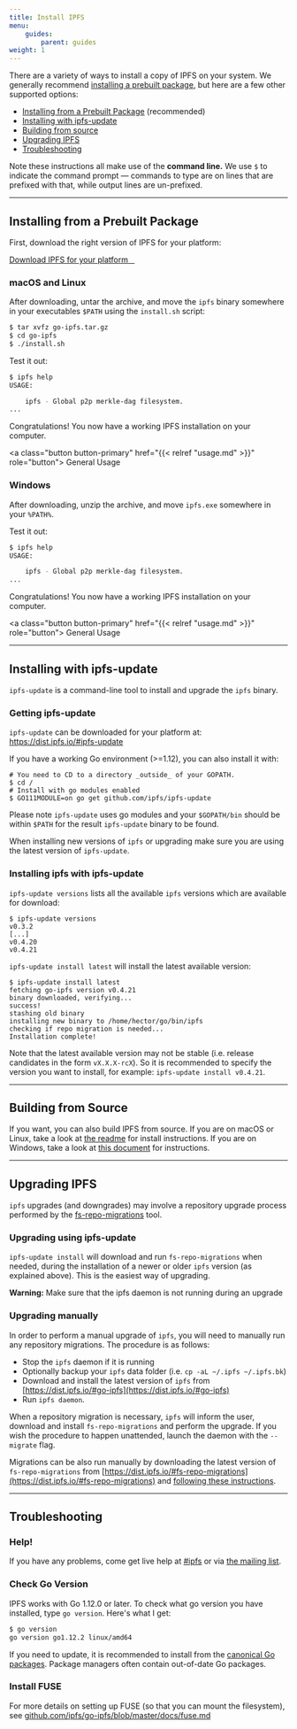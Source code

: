 ```yaml
---
title: Install IPFS
menu:
    guides:
        parent: guides
weight: 1
---
```


<!--
Based on the existing install docs at https://github.com/ipfs/website/blob/714fa4f3fc469d81b94dc190f1335b9556ad90e1/content/docs/install.md

Note there are pending PRs for that document that will need to be included here:
- https://github.com/ipfs/website/pull/260 / https://github.com/ipfs/website/pull/228
- https://github.com/ipfs/website/pull/258

-->

There are a variety of ways to install a copy of IPFS on your system. We generally recommend [installing a prebuilt package](#installing-from-a-prebuilt-package), but here are a few other supported options:

* [Installing from a Prebuilt Package](#installing-from-a-prebuilt-package) (recommended)
* [Installing with ipfs-update](#installing-with-ipfs-update)
* [Building from source](#building-from-source)
* [Upgrading IPFS](#upgrading-ipfs)
* [Troubleshooting](#troubleshooting)

Note these instructions all make use of the **command line.** We use `$` to indicate the command prompt — commands to type are on lines that are prefixed with that, while output lines are un-prefixed.

---

## Installing from a Prebuilt Package

First, download the right version of IPFS for your platform:

<a class="button button-primary" href="https://dist.ipfs.io/#go-ipfs" role="button">
  Download IPFS for your platform &nbsp;&nbsp;<i class="fa fa-download" aria-hidden="true"></i>
</a>

### macOS and Linux

After downloading, untar the archive, and move the `ipfs` binary somewhere in your executables `$PATH` using the `install.sh` script:

```sh
$ tar xvfz go-ipfs.tar.gz
$ cd go-ipfs
$ ./install.sh
```

Test it out:

```sh
$ ipfs help
USAGE:

    ipfs - Global p2p merkle-dag filesystem.
...
```

Congratulations! You now have a working IPFS installation on your computer.

<a class="button button-primary" href="{{< relref "usage.md" >}}" role="button">
  General Usage &nbsp;&nbsp;<i class="fa fa-arrow-right"></i>
</a>

### Windows

After downloading, unzip the archive, and move `ipfs.exe`  somewhere in your `%PATH%`.

Test it out:

```sh
$ ipfs help
USAGE:

    ipfs - Global p2p merkle-dag filesystem.
...
```

Congratulations! You now have a working IPFS installation on your computer.

<a class="button button-primary" href="{{< relref "usage.md" >}}" role="button">
  General Usage &nbsp;&nbsp;<i class="fa fa-arrow-right"></i>
</a>


---

## Installing with ipfs-update

`ipfs-update` is a command-line tool to install and upgrade the `ipfs` binary.

### Getting ipfs-update

`ipfs-update` can be downloaded for your platform at: https://dist.ipfs.io/#ipfs-update

If you have a working Go environment (>=1.12), you can also install it with:

```
# You need to CD to a directory _outside_ of your GOPATH.
$ cd /
# Install with go modules enabled
$ GO111MODULE=on go get github.com/ipfs/ipfs-update
```

Please note `ipfs-update` uses go modules and your `$GOPATH/bin` should be
within `$PATH` for the result `ipfs-update` binary to be found.

When installing new versions of `ipfs` or upgrading make sure you are using the latest version of `ipfs-update`.

### Installing ipfs with ipfs-update

`ipfs-update versions` lists all the available `ipfs` versions which are available for download:

```
$ ipfs-update versions
v0.3.2
[...]
v0.4.20
v0.4.21
```


`ipfs-update install latest` will install the latest available version:

```
$ ipfs-update install latest
fetching go-ipfs version v0.4.21
binary downloaded, verifying...
success!
stashing old binary
installing new binary to /home/hector/go/bin/ipfs
checking if repo migration is needed...
Installation complete!
```

Note that the latest available version may not be stable (i.e. release candidates
in the form `vX.X.X-rcX`). So it is recommended to specify the version you want
to install, for example: `ipfs-update install v0.4.21`.

---

## Building from Source

If you want, you can also build IPFS from source.
If you are on macOS or Linux, take a look at [the readme](https://github.com/ipfs/go-ipfs#build-from-source) for install instructions.
If you are on Windows, take a look at [this document](https://github.com/ipfs/go-ipfs/blob/master/docs/windows.md) for instructions.

---

## Upgrading IPFS

`ipfs` upgrades (and downgrades) may involve a repository upgrade process performed by the
[fs-repo-migrations](https://dist.ipfs.io/#fs-repo-migrations) tool.

### Upgrading using ipfs-update

`ipfs-update install` will download and run `fs-repo-migrations` when needed, during the installation of
a newer or older `ipfs` version (as explained above). This is the easiest way of upgrading.

<div class="message mb">
  <strong>Warning:</strong> Make sure that the ipfs daemon is not running during an upgrade
</div>


### Upgrading manually

In order to perform a manual upgrade of `ipfs`, you will need to manually run any repository migrations. The
procedure is as follows:

* Stop the `ipfs` daemon if it is running
* Optionally backup your `ipfs` data folder (i.e. `cp -aL ~/.ipfs ~/.ipfs.bk`)
* Download and install the latest version of `ipfs` from [https://dist.ipfs.io/#go-ipfs](https://dist.ipfs.io/#go-ipfs)
* Run `ipfs daemon`.

When a repository migration is necessary, `ipfs` will inform the user, download and install `fs-repo-migrations`
and perform the upgrade. If you wish the procedure to happen unattended, launch the daemon with the `--migrate`
flag.

Migrations can be also run manually by downloading the latest version of `fs-repo-migrations`
from [https://dist.ipfs.io/#fs-repo-migrations](https://dist.ipfs.io/#fs-repo-migrations) and
[following these instructions](https://github.com/ipfs/fs-repo-migrations/blob/master/run.md).

---

## Troubleshooting

### Help!

If you have any problems, come get live help at
[#ipfs](/#community) or via [the mailing list](/#community).

### Check Go Version

IPFS works with Go 1.12.0 or later.
To check what go version you have installed, type `go version`.
Here's what I get:

```sh
$ go version
go version go1.12.2 linux/amd64
```

If you need to update, it is recommended to install from the
[canonical Go packages](https://golang.org/doc/install).
Package managers often contain out-of-date Go packages.

### Install FUSE

For more details on setting up FUSE (so that you can mount the filesystem), see [github.com/ipfs/go-ipfs/blob/master/docs/fuse.md](https://github.com/ipfs/go-ipfs/blob/master/docs/fuse.md)
